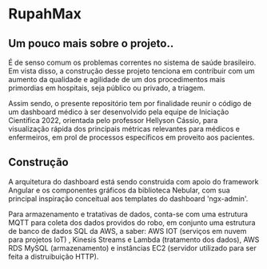 # RupahMax

## Um pouco mais sobre o projeto..
É de senso comum os problemas correntes no sistema de saúde brasileiro. Em vista disso, a construção desse projeto tenciona em contribuir com um aumento da qualidade e agilidade de um dos procedimentos mais primordias em hospitais, seja público ou privado, a triagem.

Assim sendo, o presente repositório tem por finalidade reunir o código de um dashboard médico à ser desenvolvido pela equipe de Iniciação Cientifica 2022, orientada pelo professor Hellyson Cássio, para visualização rápida dos principais métricas relevantes para médicos e enfermeiros, em prol de processos específicos em proveito aos pacientes.


## Construção
A arquitetura do dashboard está sendo construida com apoio do framework Angular e os componentes gráficos da biblioteca Nebular, com sua principal inspiração conceitual aos templates do dashboard 'ngx-admin'.

Para armazenamento e tratativas de dados, conta-se com uma estrutura MQTT para coleta dos dados providos do robo, em conjunto uma estrutura de banco de dados SQL da AWS, a saber: AWS IOT (serviços em nuvem para projetos IoT) , Kinesis Streams e Lambda (tratamento dos dados), AWS RDS MySQL (armazenamento) e instâncias EC2 (servidor utilizado para ser feita a distruibuição HTTP). 
 
